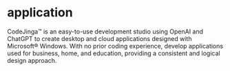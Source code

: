 # application
CodeJinga™ is an easy-to-use development studio using OpenAI and ChatGPT to create desktop and cloud applications designed with Microsoft® Windows. With no prior coding experience, develop applications used for business, home, and education, providing a consistent and logical design approach.
